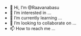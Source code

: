- 👋 Hi, I’m @Raavanabasu
- 👀 I’m interested in ...
- 🌱 I’m currently learning ...
- 💞️ I’m looking to collaborate on ...
- 📫 How to reach me ...

<!---
Raavanabasu/Raavanabasu is a ✨ special ✨ repository because its `README.md` (this file) appears on your GitHub profile.
You can click the Preview link to take a look at your changes.
--->

